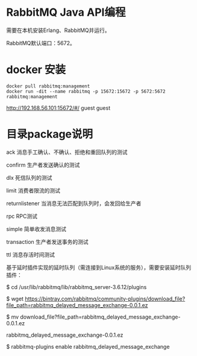 # RabbitMQ Java API编程
需要在本机安装Erlang、RabbitMQ并运行。

RabbitMQ默认端口：5672。

# docker 安装
```
docker pull rabbitmq:management
docker run -dit --name rabbitmq -p 15672:15672 -p 5672:5672 rabbitmq:management
```
http://192.168.56.101:15672/#/  guest   guest
# 目录package说明
  ack  消息手工确认、不确认、拒绝和重回队列的测试

  confirm 生产者发送确认的测试

  dlx 死信队列的测试

  limit 消费者限流的测试

  returnlistener 当消息无法匹配到队列时，会发回给生产者

  rpc RPC测试

  simple 简单收发消息测试

  transaction 生产者发送事务的测试

  ttl 消息存活时间测试



  基于延时插件实现的延时队列（需连接到Linux系统的服务），需要安装延时队列插件：

  $ cd /usr/lib/rabbitmq/lib/rabbitmq_server-3.6.12/plugins

  $ wget https://bintray.com/rabbitmq/community-plugins/download_file?file_path=rabbitmq_delayed_message_exchange-0.0.1.ez

  $ mv download_file?file_path=rabbitmq_delayed_message_exchange-0.0.1.ez 

rabbitmq_delayed_message_exchange-0.0.1.ez

  $ rabbitmq-plugins enable rabbitmq_delayed_message_exchange

